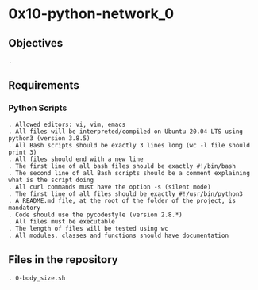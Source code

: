 # 0x10-python-network_0

## Objectives

    . 

## Requirements

### Python Scripts

	. Allowed editors: vi, vim, emacs
	. All files will be interpreted/compiled on Ubuntu 20.04 LTS using python3 (version 3.8.5)
    . All Bash scripts should be exactly 3 lines long (wc -l file should print 3)
	. All files should end with a new line
    . The first line of all bash files should be exactly #!/bin/bash
    . The second line of all Bash scripts should be a comment explaining what is the script doing
    . All curl commands must have the option -s (silent mode)
	. The first line of all files should be exactly #!/usr/bin/python3
	. A README.md file, at the root of the folder of the project, is mandatory
	. Code should use the pycodestyle (version 2.8.*)
	. All files must be executable
	. The length of files will be tested using wc
    . All modules, classes and functions should have documentation


## Files in the repository

    . 0-body_size.sh
